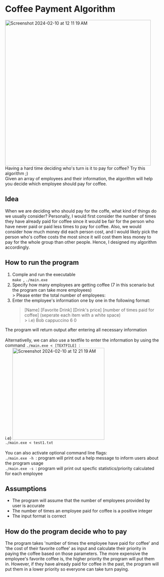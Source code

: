 # Coffee Payment Algorithm
<img width="477" alt="Screenshot 2024-02-10 at 12 11 19 AM" src="https://github.com/kazuhidelee/cofffee_payment/assets/122251831/29b93c5f-a839-4ce9-8f49-d9be398a947f">
<br>Having a hard time deciding who's turn is it to pay for coffee? Try this algorithm ;)
<br>Given an array of employees and their information, the algorithm will help you decide which employee should pay for coffee.

## Idea
When we are deciding who should pay for the coffe, what kind of things do we usually consider? Personally, I would first consider the number of times they have already paid for coffee since it would be fair for the person who have never paid or paid less times to pay for coffee. Also, we would consider how much money did each person cost, and I would likely pick the person who's coffee costs the most since it will cost them less money to pay for the whole group than other people. Hence, I designed my algorithm accordingly. 

## How to run the program
1. Comple and run the executable
<br>```make ```, ```./main.exe```
2. Specify how many employees are getting coffee (7 in this scenario but the program can take more employees)
<br>> Please enter the total number of employees: 
4. Enter the employee's information one by one in the following format:
   > [Name] [Favorite Drink] [Drink's price] [number of times paid for coffee] (seperate each item with a white space)
<br>> i.e) Bob cappuccino 6 0
   
The program will return output after entering all necessary information
<br>
<br>Alternativelly, we can also use a textfile to enter the information by using the command ```./main.exe < [TEXTFILE] ```:
<br> i.e)
<img width="301" alt="Screenshot 2024-02-10 at 12 21 19 AM" src="https://github.com/kazuhidelee/cofffee_payment/assets/122251831/9cc4d9c3-fa79-455e-bb75-f0b272b0aebe">
 <br>```./main.exe < test1.txt ```
<br>
<br>You can also activate optional command line flags:
<br>```./main.exe -h ```: program will print out a help message to inform users about the program usage
<br>```./main.exe -s ```: program will print out specfic statistics/priority calculated for each employee

## Assumptions
- The program will assume that the number of employees provided by user is accurate
- The number of times an employee paid for coffee is a positive integer
- The input format is correct 

## How do the program decide who to pay
The program takes 'number of times the employee have paid for coffee' and 'the cost of their favorite coffee' as input and calculate their priority in paying the coffee based on those parameters. The more expensive the employee's favorite coffee is, the higher priority the program will put them in. However, if they have already paid for coffee in the past, the program will put them in a lower priority so everyone can take turn paying. 
